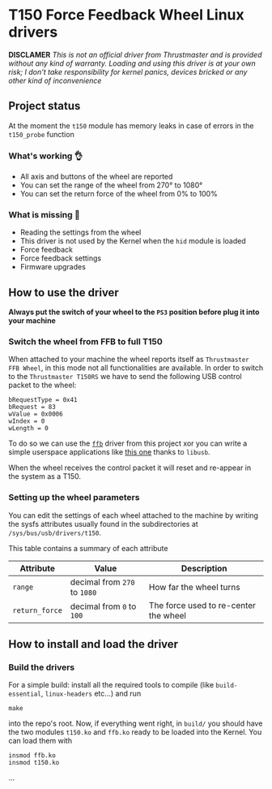 # T150 Force Feedback Wheel Linux drivers
**DISCLAMER**
*This is not an official driver from Thrustmaster and is provided without any kind of warranty. Loading and using this driver is at your own risk; I don't take responsibility for kernel panics, devices bricked or any other kind of inconvenience*

## Project status
At the moment the `t150` module has memory leaks in case of errors in the `t150_probe` function

### What's working 👌
+ All axis and buttons of the wheel are reported
+ You can set the range of the wheel from 270° to 1080°
+ You can set the return force of the wheel from 0% to 100%

### What is missing 🚧
- Reading the settings from the wheel
- This driver is not used by the Kernel when the `hid` module is loaded
- Force feedback
- Force feedback settings
- Firmware upgrades

## How to use the driver
**Always put the switch of your wheel to the `PS3` position before plug it into your machine**

### Switch the wheel from FFB to full T150
When attached to your machine the wheel reports itself as `Thrustmaster FFB Wheel`, in this mode not all functionalities
are available. In order to switch to the `Thrustmaster T150RS` we have to send the following USB control packet to the 
wheel:
```
bRequestType = 0x41
bRequest = 83
wValue = 0x0006
wIndex = 0
wLength = 0
``` 
To do so we can use the [`ffb`](./ffb/ffb.c) driver from this project xor you can write a simple userspace applications like 
[this one](https://gitlab.com/her0/tmdrv) thanks to `libusb`.

When the wheel receives the control packet it will reset and re-appear in the system as a T150.

### Setting up the wheel parameters
You can edit the settings of each wheel attached to the machine by writing the sysfs attributes usually found in the 
subdirectories at `/sys/bus/usb/drivers/t150`.

This table contains a summary of each attribute

|Attribute          |Value                         |Description                                                       |
|-------------------|------------------------------|------------------------------------------------------------------|
|`range`            |decimal from `270` to `1080`  |How far the wheel turns                                           |
|`return_force`     |decimal from `0` to `100`     |The force used to re-center the wheel                             |

## How to install and load the driver

### Build the drivers
For a simple build: install all the required tools to compile (like `build-essential`, `linux-headers` etc...) and run
```
make
```
into the repo's root. Now, if everything went right, in `build/` you should have the two modules `t150.ko` and `ffb.ko`
ready to be loaded into the Kernel. You can load them with 
```
insmod ffb.ko
insmod t150.ko
```

...
